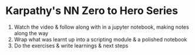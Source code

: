 # Karpathy's NN Zero to Hero Series

1. Watch the video & follow along with in a jupyter notebook, making notes along the way
2. Wrap what was learnt up into a scripting module & a polished notebook
3. Do the exercises & write learnings & next steps
